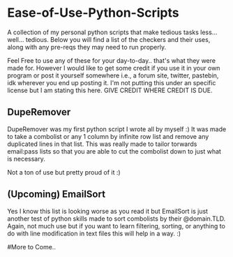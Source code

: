 # Ease-of-Use-Python-Scripts
A collection of my personal python scripts that make tedious tasks less... well... tedious. Below you will find a list of the checkers and their uses, along with any pre-reqs they may need to run properly.

Feel Free to use any of these for your day-to-day.. that's what they were made for. However I would like to get some credit if you use it in your own program or post it yourself somewhere i.e., a forum site, twitter, pastebin, idk wherever you end up posting it. I'm not putting this under an specific license but I am stating this here. GIVE CREDIT WHERE CREDIT IS DUE.

## DupeRemover
DupeRemover was my first python script I wrote all by myself :) It was made to take a combolist or any 1 column by infinite row list and remove any duplicated lines in that list. This was really made to tailor torwards email:pass lists so that you are able to cut the combolist down to just what is necessary. 

Not a ton of use but pretty proud of it :)

## (Upcoming) EmailSort
Yes I know this list is looking worse as you read it but EmailSort is just another test of python skills made to sort combolists by their @domain.TLD. Again, not much use but if you want to learn filtering, sorting, or anything to do with line modification in text files this will help in a way. :)

#More to Come..

